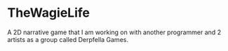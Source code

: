 # TheWagieLife
A 2D narrative game that I am working on with another programmer and 2 artists as a group called Derpfella Games.
